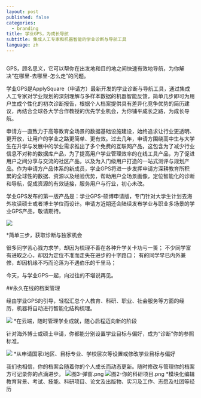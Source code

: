 ```yaml
---
layout: post
published: false
categories:
  - branding
title: 学业GPS，为成长导航
subtitle: 集成人工专家和机器智能的学业诊断与导航工具
language: zh
---
```

##

###

GPS，顾名思义，它可以帮你在出发地和目的地之间快速有效地导航，为你解决“在哪里-去哪里-怎么走”的问题。

学业GPS是ApplySquare（申请方）最新开发的学业诊断与导航工具，通过集成人工专家对学业规划的深刻理解与多样本数据的机器智能反馈，简单几步即可为用户生成个性化的初次诊断报告，根据个人档案提供具有差异化竞争优势的简历建议，再结合全球各大学合作教授的优先学业机会，为你铺平成长之路，为成长导航。

申请方一直致力于高等教育全场景的数据基础设施建设，始终追求让行业更透明、更开放，让用户的学业之路更简单、更有效。过去几年，申请方围绕高中生与大学生在升学与发展中的学业需求推出了多个免费的互联网产品，这包含为了减少行业信息不对称的数据库产品，为了提高用户学业管理效率的在线工具产品，为了促进用户之间分享与交流的社区产品，以及为入门级用户打造的一站式测评与规划产品。作为申请方产品体系的新成员，学业GPS将进一步发挥申请方深耕教育所积累的全球性的数据、资源以及经验优势，帮助用户全场景画像，定位智能化的诊断和导航，促成资源的有效链接，服务用户与行业，初心未改。


学业GPS发布的第一版产品是：学业GPS-硕博申请版，专门针对大学生计划去海外攻读硕士或者博士学位而设计。申请方近期还会陆续发布学业与职业多场景的学业GPS产品，敬请期待。

![]({{site.baseurl}}/image/%E5%9B%BE1-%E9%A6%96%E9%A1%B5.png)

*简单三步，获取诊断与独家机会

很多同学苦心戮力求学，却因为梳理不善在各种升学关卡功亏一篑；
不少同学富有进取之心，却因为定位不准而走失在进步的十字路口；
有的同学早已内外兼修，却因机缘不巧而沦落为不遇伯乐的千里马；

今天，与学业GPS一起，向过往的不堪说再见。

##永久在线的档案管理

经由学业GPS的引导，轻松汇总个人教育、科研、职业、社会服务等方面的经历，机器将自动进行智能化结构梳理。

![]({{site.baseurl}}/image/%E5%9B%BE2-%E4%BD%A0%E7%9A%84%E7%A7%91%E7%A0%94%E9%A1%B9%E7%9B%AE.png)
*在云端，随时管理学业成就，随心启程迈向新的阶段

针对海外博士或硕士申请，你都能分别设置学业目标与偏好，成为“诊断”你的参照标准。

![]({{site.baseurl}}/image/%E5%9B%BE3-%E5%BC%B9%E7%AA%97.png)
*从申请国家/地区、目标专业、学校层次等设置或修改学业目标与偏好

我们也相信，你的档案会随着你的个人成长而动态更新。随时修改与管理你的档案方可记录你的点滴进步。
![图3-弹窗.png]({{site.baseurl}}/image/图3-弹窗.png)
![图2-你的科研项目.png]({{site.baseurl}}/image/图2-你的科研项目.png)
*模块化编辑教育背景、考试、技能、科研项目、论文及出版物、实习及工作、志愿及社团等经历

